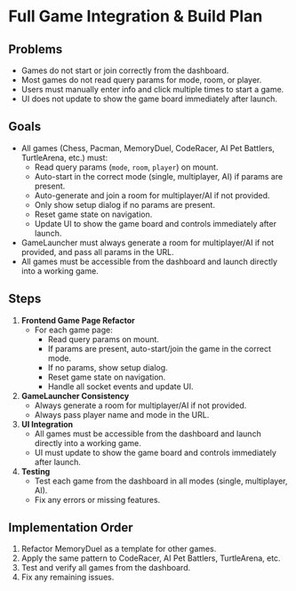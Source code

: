 # Full Game Integration & Build Plan

## Problems
- Games do not start or join correctly from the dashboard.
- Most games do not read query params for mode, room, or player.
- Users must manually enter info and click multiple times to start a game.
- UI does not update to show the game board immediately after launch.

## Goals
- All games (Chess, Pacman, MemoryDuel, CodeRacer, AI Pet Battlers, TurtleArena, etc.) must:
  - Read query params (`mode`, `room`, `player`) on mount.
  - Auto-start in the correct mode (single, multiplayer, AI) if params are present.
  - Auto-generate and join a room for multiplayer/AI if not provided.
  - Only show setup dialog if no params are present.
  - Reset game state on navigation.
  - Update UI to show the game board and controls immediately after launch.
- GameLauncher must always generate a room for multiplayer/AI if not provided, and pass all params in the URL.
- All games must be accessible from the dashboard and launch directly into a working game.

## Steps
1. **Frontend Game Page Refactor**
   - For each game page:
     - Read query params on mount.
     - If params are present, auto-start/join the game in the correct mode.
     - If no params, show setup dialog.
     - Reset game state on navigation.
     - Handle all socket events and update UI.
2. **GameLauncher Consistency**
   - Always generate a room for multiplayer/AI if not provided.
   - Always pass player name and mode in the URL.
3. **UI Integration**
   - All games must be accessible from the dashboard and launch directly into a working game.
   - UI must update to show the game board and controls immediately after launch.
4. **Testing**
   - Test each game from the dashboard in all modes (single, multiplayer, AI).
   - Fix any errors or missing features.

## Implementation Order
1. Refactor MemoryDuel as a template for other games.
2. Apply the same pattern to CodeRacer, AI Pet Battlers, TurtleArena, etc.
3. Test and verify all games from the dashboard.
4. Fix any remaining issues. 